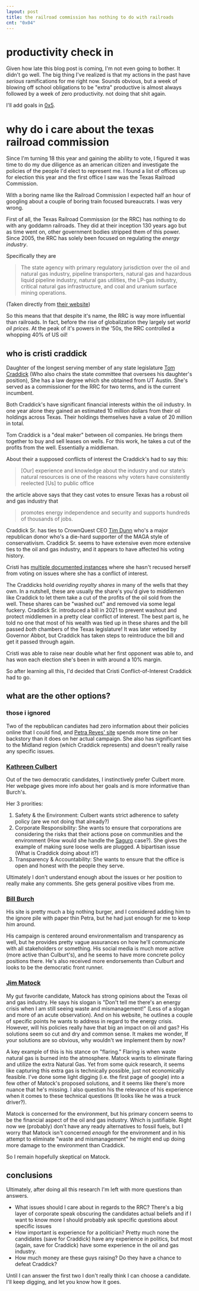 ```yaml
---
layout: post
title: the railroad commission has nothing to do with railroads
cnt: "0x04"
---
```


# productivity check in

Given how late this blog post is coming, I'm not even going to bother. It didn't go well. The big thing I've realized is that my actions in the past have *serious* ramifications for me right now. Sounds obvious, but a week of blowing off school obligations to be "extra" productive is almost always followed by a week of zero productivity. not doing that shit again. 

I'll add goals in [0x5](/posts/00000005.html).

# why do i care about the texas railroad commission

Since I'm turning 18 this year and gaining the ability to vote, I figured it was time to do my due diligence as an american citizen and investigate the policies of the people I'd elect to represent me. I found a list of offices up for election this year and the first office I saw was the Texas Railroad Commission. 

With a boring name like the Railroad Commission I expected half an hour of googling about a couple of boring train focused bureaucrats. I was very wrong.

First of all, the Texas Railroad Commission (or the RRC) has nothing to do with any goddamn railroads. They did at their inception 130 years ago but as time went on, other government bodies stripped them of this power. Since 2005, the RRC has solely been focused on regulating the *energy industry*.

Specifically they are 

<blockquote class="blockquote">
    The state agency with primary regulatory jurisdiction over the oil and natural gas industry, pipeline transporters, natural gas and hazardous liquid pipeline industry, natural gas utilities, the LP-gas industry, critical natural gas infrastructure, and coal and uranium surface mining operations.
</blockquote>

(Taken directly from [their website](https://www.rrc.texas.gov/about-us/))

So this means that that despite it's name, the RRC is way more influential than railroads. In fact, before the rise of globalization they largely set *world oil prices*. At the peak of it's powers in the '50s, the RRC controlled a whopping 40% of US oil!

## who is cristi craddick

Daughter of the longest serving member of any state legislature [Tom Craddick](https://en.wikipedia.org/wiki/Tom_Craddick) (Who also chairs the state committee that oversees his daughter's position), She has a law degree which she obtained from UT Austin. She's served as a commissioner for the RRC for two terms, and is the current incumbent.

Both Craddick's have significant financial interests within the oil industry. In one year alone they gained an estimated 10 million dollars from their oil holdings across Texas. Their holdings themselves have a value of 20 million in total. 

Tom Craddick is a "deal maker" between oil companies. He brings them together to buy and sell leases on wells. For this work, he takes a cut of the profits from the well. Essentially a middleman.

About their a supposed conflicts of interest the Craddick's had to say this:

<blockquote class="blockquote">
    [Our] experience and knowledge about the industry and our state’s natural resources is one of the reasons why voters have consistently reelected [Us] to public office
</blockquote>

the article above says that they cast votes to ensure Texas has a robust oil and gas industry that

<blockquote class="blockquote">promotes energy independence and security and supports hundreds of thousands of jobs.</blockquote>

Craddick Sr. has ties to CrownQuest CEO [Tim Dunn](https://en.wikipedia.org/wiki/Tim_Dunn_(businessman)) who's a major republican donor who's a die-hard supporter of the MAGA style of conservativism. Craddick Sr. seems to have extensive even more extensive ties to the oil and gas industry, and it appears to have affected his voting history. 

Cristi has [multiple documented instances](https://commissionshift.org/wp-content/uploads/2021/09/Commission-Shift-Captive-Agency-Part-I.pdf) where she hasn't recused herself from voting on issues where she has a conflict of interest.

The Craddicks hold *overiding royalty shares* in many of the wells that they own. In a nutshell, these are usually the share's you'd give to middlemen like Craddick to let them take a cut of the profits of the oil sold from the well. These shares can be "washed out" and removed via some legal fuckery. Craddick Sr. introduced a bill in 2021 to prevent washout and protect middlemen in a pretty clear conflict of interest. The best part is, he told no one that most of his wealth was tied up in these shares and the bill passed *both* chambers of the Texas legislature! It was later vetoed by Governor Abbot, but Craddick has taken steps to reintroduce the bill and get it passed through again.

Cristi was able to raise near double what her first opponent was able to, and has won each election she's been in with around a 10% margin. 

So after learning all this, I'd decided that Cristi Conflict-of-Interest Craddick had to go. 

## what are the other options?

### those i ignored

Two of the repbublican candiates had zero information about their policies online that I could find, and [Petra Reyes' site](https://voteforpetra.com/) spends more time on her backstory than it does on her actual campaign. She also has significant ties to the Midland region (which Craddick represents) and doesn't really raise any specific issues. 

### [Kathreen Culbert](https://www.katherine4texas.com/)

Out of the two democratic candidates, I instinctively prefer Culbert more. Her webpage gives more info about her goals and is more informative than Burch's. 

Her 3 prorities:

1. Safety & the Environment: Culbert wants strict adherence to safety policy (are we not doing that already?)
2. Corporate Responsibility: She wants to ensure that corporations are considering the risks that their actions pose on communities and the environment (How would she handle the [Saguro](https://www.texastribune.org/2023/12/20/texas-saguaro-cross-border-natural-gas-pipeline/) case?). She gives the example of making sure loose wells are plugged. A bipartisan issue (What is Craddick doing about it?)
3. Transparency & Accountability: She wants to ensure that the office is open and honest with the people they serve. 

Ultimately I don't understand enough about the issues or her position to really make any comments. She gets general positive vibes from me.

### [Bill Burch](https://burch4trrc.com/)

His site is pretty much a big nothing burger, and I considered adding him to the ignore pile with paper thin Petra, but he had just enough for me to keep him around. 

His campaign is centered around environmentalism and transparency as well, but he provides pretty vague assurances on how he'll communicate with all stakeholders or something. His social media is much more active (more active than Culburt's), and he seems to have more concrete policy positions there. He's also received more endorsements than Culburt and looks to be the democratic front runner. 

### [Jim Matock](https://matlock4rrc.com/)

My gut favorite candidate, Matock has strong opinions about the Texas oil and gas industry. He says his slogan is "Don't tell me there's an energy crisis when I am still seeing waste and mismanagement!" (Less of a slogan and more of an acute observation). And on his website, he outlines a couple of specific points he wants to address in regard to the energy crisis. However, will his policies really have that big an impact on oil and gas? His solutions seem so cut and dry and common sense. It makes me wonder, If your solutions are so obvious, why wouldn't we implement them by now?

A key example of this is his stance on "flaring." Flaring is when waste natural gas is burned into the atmosphere. Matock wants to eliminate flaring and utilize the extra Natural Gas. Yet from some quick research, it seems like capturing this extra gas is technically possible, just not economically feasible. I've done some light digging (i.e. the first page of google) into a few other of Matock's proposed solutions, and it seems like there's more nuance that he's missing. I also question his the relevance of his experience when it comes to these technical questions (It looks like he was a truck driver?).

Matock is concerned for the environment, but his primary concern seems to be the financial aspect of the oil and gas industry. Which is justifiable. Right now we (probably) don't have any ready alternatives to fossil fuels, but I worry that Matock isn't concerned *enough* for the environment and in his attempt to eliminate "waste and mismanagement" he might end up doing more damage to the environment than Craddick. 

So I remain hopefully skeptical on Matock.

## conclusions

Ultimately, after doing all this research I'm left with more questions than answers.

* What issues should I care about in regards to the RRC? There's a big layer of corporate speak obscuring the candidates actual beliefs and if I want to know more I should probably ask specific questions about specific issues
* How important is experience for a politician? Pretty much none the candidates (save for Craddick) have any experience in politics, but most (again, save for Craddick) have some experience in the oil and gas industry.
* How much money are these guys raising? Do they have a chance to defeat Craddick?

Until I can answer the first two I don't really think I can choose a candidate. I'll keep digging, and let you know how it goes.

